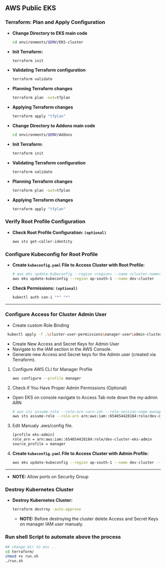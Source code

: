 ## AWS Public EKS

### Terraform: Plan and Apply Configuration

- **Change Directory to EKS main code**

  ```sh
  cd environments/$ENV/EKS-cluster
  ```

- **Init Terraform:**

  ```sh
  terraform init
  ```

- **Validating Terraform configuration**

  ```sh
  terraform validate
  ```

- **Planning Terraform changes**

  ```sh
  terraform plan -out=tfplan
  ```

- **Applying Terraform changes**

  ```sh
  terraform apply "tfplan"
  ```

- **Change Directory to Addons main code**

  ```sh
  cd environments/$ENV/Addons
  ```

- **Init Terraform:**

  ```sh
  terraform init
  ```

- **Validating Terraform configuration**

  ```sh
  terraform validate
  ```

- **Planning Terraform changes**

  ```sh
  terraform plan -out=tfplan
  ```

- **Applying Terraform changes**

  ```sh
  terraform apply "tfplan"
  ```

### Verify Root Profile Configuration

- **Check Root Profile Configuration: `(optional)`**

  ```sh
  aws sts get-caller-identity
  ```

### Configure Kubeconfig for Root Profile

- **Create `kubeconfig.yaml` File to Access Cluster with Root Profile:**

  ```sh
  # aws eks update-kubeconfig --region <region> --name <cluster-name>
  aws eks update-kubeconfig --region ap-south-1 --name dev-cluster
  ```

- **Check Permissions: `(optional)`**

  ```sh
  kubectl auth can-i "*" "*"
  ```

---

### Configure Access for Cluster Admin User

- Create custom Role Binding

```sh
 kubectl apply -f .\cluster-user-permissions\manager-user\admin-cluster-role-binding.yaml
```

- Create New Access and Secret Keys for Admin User
- Navigate to the IAM section in the AWS Console.
- Generate new Access and Secret keys for the Admin user (created via Terraform).

1. Configure AWS CLI for Manager Profile

   ```bash
   aws configure --profile manager
   ```

2. Check if You Have Proper Admin Permissions (Optional)

- Open EKS on console navigate to Access Tab note down the my-admin ARN

   ```bash
   # aws sts assume-role --role-arn <arn-id> --role-session-name manager-session --profile <profile-name>
   aws sts assume-role --role-arn arn:aws:iam::654654428184:role/dev-cluster-eks-admin --role-session-name manager-session --profile manager
   ```

3. Edit Manualy .aws/config file.

   ```sh
   [profile eks-admin]
   role_arn = arn:aws:iam::654654428184:role/dev-cluster-eks-admin
   source_profile = manager
   ```

4. **Create `kubeconfig.yaml` File to Access Cluster with Admin Profile:**

   ```sh
   aws eks update-kubeconfig --region ap-south-1 --name dev-cluster --profile eks-admin
   ```

---

- **NOTE:** Allow ports on Security Group

### Destroy Kubernetes Cluster

- **Destroy Kubernetes Cluster:**

  ```sh
  terraform destroy -auto-approve
  ```

  - **NOTE:** Before destroying the cluster delete Access and Secret Keys on manager IAM user manualy.

### **Run shell Script to automate above the process**

```sh
## change dir to env ..
cd terraform/
chmod +x run.sh
./run.sh
```

